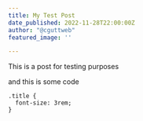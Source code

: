 ```yaml
---
title: My Test Post
date_published: 2022-11-28T22:00:00Z
author: "@cguttweb"
featured_image: ''

---
```

This is a post for testing purposes

and this is some code

    .title {
      font-size: 3rem;
    } 